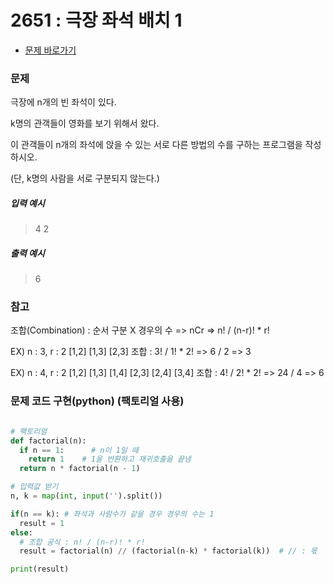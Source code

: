 #  2651 : 극장 좌석 배치 1
- [문제 바로가기](https://codeup.kr/problem.php?id=2651)

### 문제
극장에 n개의 빈 좌석이 있다. 

k명의 관객들이 영화를 보기 위해서 왔다. 

이 관객들이 n개의 좌석에 앉을 수 있는 서로 다른 방법의 수를 구하는 프로그램을 작성하시오. 

(단, k명의 사람을 서로 구분되지 않는다.)
##### 입력 예시
> 4 2
##### 출력 예시
> 6

### 참고
조합(Combination) : 순서 구분 X 경우의 수 => nCr => n! / (n-r)! * r!

EX) n : 3, r : 2
[1,2] [1,3] [2,3]
조합 : 3! / 1! * 2! => 6 / 2 => 3

EX) n : 4, r : 2
[1,2] [1,3] [1,4] [2,3] [2,4] [3,4]
조합 : 4! / 2! * 2! => 24 / 4 => 6

### 문제 코드 구현(python) (팩토리얼 사용)
```python

# 팩토리얼
def factorial(n):
  if n == 1:      # n이 1일 때
    return 1    # 1을 반환하고 재귀호출을 끝냄
  return n * factorial(n - 1)

# 입력값 받기
n, k = map(int, input('').split())

if(n == k): # 좌석과 사람수가 같을 경우 경우의 수는 1
  result = 1
else:
  # 조합 공식 : n! / (n-r)! * r!
  result = factorial(n) // (factorial(n-k) * factorial(k))  # // : 몫

print(result)

```
